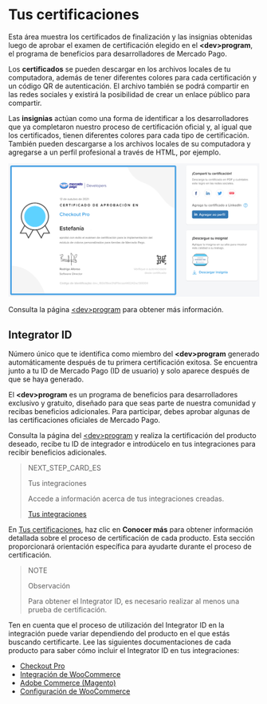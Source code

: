 # Tus certificaciones
 
Esta área muestra los certificados de finalización y las insignias obtenidas luego de aprobar el examen de certificación elegido en el **&lt;dev&gt;program**, el programa de beneficios para desarrolladores de Mercado Pago.
 
Los **certificados** se pueden descargar en los archivos locales de tu computadora, además de tener diferentes colores para cada certificación y un código QR de autenticación. El archivo también se podrá compartir en las redes sociales y existirá la posibilidad de crear un enlace público para compartir.
 
Las **insignias** actúan como una forma de identificar a los desarrolladores que ya completaron nuestro proceso de certificación oficial y, al igual que los certificados, tienen diferentes colores para cada tipo de certificación. También pueden descargarse a los archivos locales de su computadora y agregarse a un perfil profesional a través de HTML, por ejemplo.

![es certification](/images/dashboard/dashboard-certification_es.png)
 
Consulta la página [&lt;dev&gt;program](https://www.mercadopago[FAKER][URL][DOMAIN]/developers/es/developer-program) para obtener más información.

## Integrator ID
 
Número único que te identifica como miembro del **&lt;dev&gt;program** generado automáticamente después de tu primera certificación exitosa. Se encuentra junto a tu ID de Mercado Pago (ID de usuario) y solo aparece después de que se haya generado.
 
El **&lt;dev&gt;program** es un programa de beneficios para desarrolladores exclusivo y gratuito, diseñado para que seas parte de nuestra comunidad y recibas beneficios adicionales. Para participar, debes aprobar algunas de las certificaciones oficiales de Mercado Pago.
 
Consulta la página del [&lt;dev&gt;program](https://www.mercadopago[FAKER][URL][DOMAIN]/developers/es/developer-program) y realiza la certificación del producto deseado, recibe tu ID de integrador e introdúcelo en tus integraciones para recibir beneficios adicionales.

> NEXT_STEP_CARD_ES
>
> Tus integraciones
>
> Accede a información acerca de tus integraciones creadas.
>
> [Tus integraciones](https://www.mercadopago[FAKER][URL][DOMAIN]/developers/pt/docs/your-integrations/introduction)

En [Tus certificaciones](/developers/panel/developer-program), haz clic en **Conocer más** para obtener información detallada sobre el proceso de certificación de cada producto. Esta sección proporcionará orientación específica para ayudarte durante el proceso de certificación.

> NOTE
>
> Observación
>
> Para obtener el Integrator ID, es necesario realizar al menos una prueba de certificación.

Ten en cuenta que el proceso de utilización del Integrator ID en la integración puede variar dependiendo del producto en el que estás buscando certificarte. Lee las siguientes documentaciones de cada producto para saber cómo incluir el Integrator ID en tus integraciones:
   - [Checkout Pro](https://www.mercadopago[FAKER][URL][DOMAIN]/developers/es/docs/checkout-pro/additional-content/integration-metrics)
   - [Integración de WooCommerce](https://www.mercadopago[FAKER][URL][DOMAIN]/developers/es/docs/woocommerce/integration-configuration/plugin-configuration)
   - [Adobe Commerce (Magento)](https://www.mercadopago[FAKER][URL][DOMAIN]/developers/es/docs/additional-content/integration-metrics)
   - [Configuración de WooCommerce](https://www.mercadopago[FAKER][URL][DOMAIN]/developers/es/docs/woocommerce/integration-configuration/plugin-configuration)
